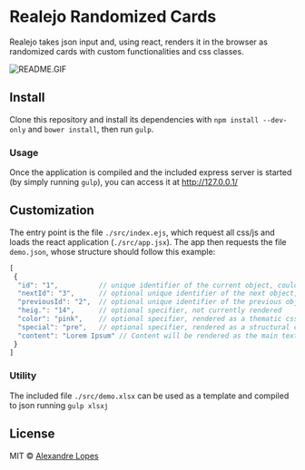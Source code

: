 # Realejo Randomized Cards
Realejo takes json input and, using react, renders it in the browser as randomized cards with custom functionalities and css classes.

![README.GIF](https://github.com/al-lopes/Realejo-Randomized-Cards/raw/master/README.gif)

## Install
Clone this repository and install its dependencies with `npm install --dev-only` and `bower install`, then run `gulp`.

### Usage
Once the application is compiled and the included express server is started (by simply running `gulp`), you can access it at http://127.0.0.1/

## Customization
The entry point is the file `./src/index.ejs`, which request all css/js and loads the react application (`./src/app.jsx`). The app then requests the file `demo.json`, whose structure should follow this example:
```javascript
[
 {
  "id": "1",          // unique identifier of the current object, could be referenced by other objects
  "nextId": "3",      // optional unique identifier of the next object, if present will be rendered as an anchor to the next object at the end of the card content
  "previousId": "2",  // optional unique identifier of the previous object, if present will be rendered as an anchor to the previous object at the beginning of the card content
  "heig.": "14",      // optional specifier, not currently rendered
  "color": "pink",    // optional specifier, rendered as a thematic css class. See app-theme.scss for all thematic classes
  "special": "pre",   // optional specifier, rendered as a structural css class. See app.scss .card for all specials					
  "content": "Lorem Ipsum" // Content will be rendered as the main text in the card
 }
]
```

### Utility
The included file `./src/demo.xlsx` can be used as a template and compiled to json running `gulp xlsxj`

## License
MIT © [Alexandre Lopes](https://alexandrelopes.design)

